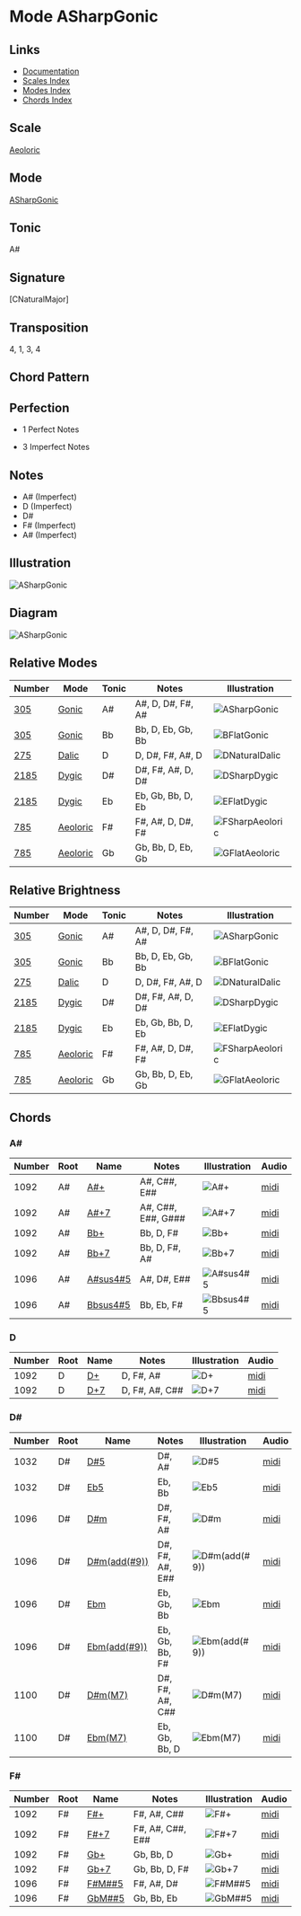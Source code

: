 # Mode ASharpGonic

## Links

- [Documentation](README.md)
- [Scales Index](Scales.md)
- [Modes Index](Modes.md)
- [Chords Index](Chords.md)

## Scale

[Aeoloric](ScaleAeoloric.md)

## Mode

[ASharpGonic](ModeASharpGonic.md)

## Tonic

A#

## Signature

[CNaturalMajor]

## Transposition

4, 1, 3, 4

## Chord Pattern



## Perfection

 - 1 Perfect Notes

 - 3 Imperfect Notes

## Notes

- A# (Imperfect)
- D (Imperfect)
- D#
- F# (Imperfect)
- A# (Imperfect)

## Illustration

![ASharpGonic](ModeASharpGonic.png)

## Diagram

![ASharpGonic](CircleOfFifthModeASharpGonic.png)

## Relative Modes

| Number | Mode | Tonic | Notes | Illustration |
|--------|------|-------|-------|--------------|
| [305](https://ianring.com/musictheory/scales/305) | [Gonic](ModeGonic.md) | A# | A#, D, D#, F#, A# | ![ASharpGonic](ModeASharpGonic.png) |
| [305](https://ianring.com/musictheory/scales/305) | [Gonic](ModeGonic.md) | Bb | Bb, D, Eb, Gb, Bb | ![BFlatGonic](ModeBFlatGonic.png) |
| [275](https://ianring.com/musictheory/scales/275) | [Dalic](ModeDalic.md) | D | D, D#, F#, A#, D | ![DNaturalDalic](ModeDNaturalDalic.png) |
| [2185](https://ianring.com/musictheory/scales/2185) | [Dygic](ModeDygic.md) | D# | D#, F#, A#, D, D# | ![DSharpDygic](ModeDSharpDygic.png) |
| [2185](https://ianring.com/musictheory/scales/2185) | [Dygic](ModeDygic.md) | Eb | Eb, Gb, Bb, D, Eb | ![EFlatDygic](ModeEFlatDygic.png) |
| [785](https://ianring.com/musictheory/scales/785) | [Aeoloric](ModeAeoloric.md) | F# | F#, A#, D, D#, F# | ![FSharpAeoloric](ModeFSharpAeoloric.png) |
| [785](https://ianring.com/musictheory/scales/785) | [Aeoloric](ModeAeoloric.md) | Gb | Gb, Bb, D, Eb, Gb | ![GFlatAeoloric](ModeGFlatAeoloric.png) |
## Relative Brightness

| Number | Mode | Tonic | Notes | Illustration |
|--------|------|-------|-------|--------------|
| [305](https://ianring.com/musictheory/scales/305) | [Gonic](ModeGonic.md) | A# | A#, D, D#, F#, A# | ![ASharpGonic](CircleOfFifthModeASharpGonic.png) |
| [305](https://ianring.com/musictheory/scales/305) | [Gonic](ModeGonic.md) | Bb | Bb, D, Eb, Gb, Bb | ![BFlatGonic](CircleOfFifthModeBFlatGonic.png) |
| [275](https://ianring.com/musictheory/scales/275) | [Dalic](ModeDalic.md) | D | D, D#, F#, A#, D | ![DNaturalDalic](CircleOfFifthModeDNaturalDalic.png) |
| [2185](https://ianring.com/musictheory/scales/2185) | [Dygic](ModeDygic.md) | D# | D#, F#, A#, D, D# | ![DSharpDygic](CircleOfFifthModeDSharpDygic.png) |
| [2185](https://ianring.com/musictheory/scales/2185) | [Dygic](ModeDygic.md) | Eb | Eb, Gb, Bb, D, Eb | ![EFlatDygic](CircleOfFifthModeEFlatDygic.png) |
| [785](https://ianring.com/musictheory/scales/785) | [Aeoloric](ModeAeoloric.md) | F# | F#, A#, D, D#, F# | ![FSharpAeoloric](CircleOfFifthModeFSharpAeoloric.png) |
| [785](https://ianring.com/musictheory/scales/785) | [Aeoloric](ModeAeoloric.md) | Gb | Gb, Bb, D, Eb, Gb | ![GFlatAeoloric](CircleOfFifthModeGFlatAeoloric.png) |

## Chords

### A#

| Number | Root | Name | Notes | Illustration | Audio |
|--------|------|------|-------|--------------|-------|
| 1092 | A# | [A#+](ChordASharpAugmented.md) | A#, C##, E## | ![A#+](ChordASharpAugmentedRootPosition.png) | [midi](ChordASharpAugmentedRootPosition.mid) |
| 1092 | A# | [A#+7](ChordASharpAugmentedAugmentedSeventh.md) | A#, C##, E##, G### | ![A#+7](ChordASharpAugmentedAugmentedSeventhRootPosition.png) | [midi](ChordASharpAugmentedAugmentedSeventhRootPosition.mid) |
| 1092 | A# | [Bb+](ChordBFlatAugmented.md) | Bb, D, F# | ![Bb+](ChordBFlatAugmentedRootPosition.png) | [midi](ChordBFlatAugmentedRootPosition.mid) |
| 1092 | A# | [Bb+7](ChordBFlatAugmentedAugmentedSeventh.md) | Bb, D, F#, A# | ![Bb+7](ChordBFlatAugmentedAugmentedSeventhRootPosition.png) | [midi](ChordBFlatAugmentedAugmentedSeventhRootPosition.mid) |
| 1096 | A# | [A#sus4#5](ChordASharpSuspendedFourthSharpFifth.md) | A#, D#, E## | ![A#sus4#5](ChordASharpSuspendedFourthSharpFifthRootPosition.png) | [midi](ChordASharpSuspendedFourthSharpFifthRootPosition.mid) |
| 1096 | A# | [Bbsus4#5](ChordBFlatSuspendedFourthSharpFifth.md) | Bb, Eb, F# | ![Bbsus4#5](ChordBFlatSuspendedFourthSharpFifthRootPosition.png) | [midi](ChordBFlatSuspendedFourthSharpFifthRootPosition.mid) |

### D

| Number | Root | Name | Notes | Illustration | Audio |
|--------|------|------|-------|--------------|-------|
| 1092 | D | [D+](ChordDNaturalAugmented.md) | D, F#, A# | ![D+](ChordDNaturalAugmentedRootPosition.png) | [midi](ChordDNaturalAugmentedRootPosition.mid) |
| 1092 | D | [D+7](ChordDNaturalAugmentedAugmentedSeventh.md) | D, F#, A#, C## | ![D+7](ChordDNaturalAugmentedAugmentedSeventhRootPosition.png) | [midi](ChordDNaturalAugmentedAugmentedSeventhRootPosition.mid) |

### D#

| Number | Root | Name | Notes | Illustration | Audio |
|--------|------|------|-------|--------------|-------|
| 1032 | D# | [D#5](ChordDSharpPowerChord.md) | D#, A# | ![D#5](ChordDSharpPowerChordRootPosition.png) | [midi](ChordDSharpPowerChordRootPosition.mid) |
| 1032 | D# | [Eb5](ChordEFlatPowerChord.md) | Eb, Bb | ![Eb5](ChordEFlatPowerChordRootPosition.png) | [midi](ChordEFlatPowerChordRootPosition.mid) |
| 1096 | D# | [D#m](ChordDSharpMinor.md) | D#, F#, A# | ![D#m](ChordDSharpMinorRootPosition.png) | [midi](ChordDSharpMinorRootPosition.mid) |
| 1096 | D# | [D#m(add(#9))](ChordDSharpMinorAddSharpNinth.md) | D#, F#, A#, E## | ![D#m(add(#9))](ChordDSharpMinorAddSharpNinthRootPosition.png) | [midi](ChordDSharpMinorAddSharpNinthRootPosition.mid) |
| 1096 | D# | [Ebm](ChordEFlatMinor.md) | Eb, Gb, Bb | ![Ebm](ChordEFlatMinorRootPosition.png) | [midi](ChordEFlatMinorRootPosition.mid) |
| 1096 | D# | [Ebm(add(#9))](ChordEFlatMinorAddSharpNinth.md) | Eb, Gb, Bb, F# | ![Ebm(add(#9))](ChordEFlatMinorAddSharpNinthRootPosition.png) | [midi](ChordEFlatMinorAddSharpNinthRootPosition.mid) |
| 1100 | D# | [D#m(M7)](ChordDSharpMinorMajorSeventh.md) | D#, F#, A#, C## | ![D#m(M7)](ChordDSharpMinorMajorSeventhRootPosition.png) | [midi](ChordDSharpMinorMajorSeventhRootPosition.mid) |
| 1100 | D# | [Ebm(M7)](ChordEFlatMinorMajorSeventh.md) | Eb, Gb, Bb, D | ![Ebm(M7)](ChordEFlatMinorMajorSeventhRootPosition.png) | [midi](ChordEFlatMinorMajorSeventhRootPosition.mid) |

### F#

| Number | Root | Name | Notes | Illustration | Audio |
|--------|------|------|-------|--------------|-------|
| 1092 | F# | [F#+](ChordFSharpAugmented.md) | F#, A#, C## | ![F#+](ChordFSharpAugmentedRootPosition.png) | [midi](ChordFSharpAugmentedRootPosition.mid) |
| 1092 | F# | [F#+7](ChordFSharpAugmentedAugmentedSeventh.md) | F#, A#, C##, E## | ![F#+7](ChordFSharpAugmentedAugmentedSeventhRootPosition.png) | [midi](ChordFSharpAugmentedAugmentedSeventhRootPosition.mid) |
| 1092 | F# | [Gb+](ChordGFlatAugmented.md) | Gb, Bb, D | ![Gb+](ChordGFlatAugmentedRootPosition.png) | [midi](ChordGFlatAugmentedRootPosition.mid) |
| 1092 | F# | [Gb+7](ChordGFlatAugmentedAugmentedSeventh.md) | Gb, Bb, D, F# | ![Gb+7](ChordGFlatAugmentedAugmentedSeventhRootPosition.png) | [midi](ChordGFlatAugmentedAugmentedSeventhRootPosition.mid) |
| 1096 | F# | [F#M##5](ChordFSharpMajorDoubleSharpFifth.md) | F#, A#, D# | ![F#M##5](ChordFSharpMajorDoubleSharpFifthRootPosition.png) | [midi](ChordFSharpMajorDoubleSharpFifthRootPosition.mid) |
| 1096 | F# | [GbM##5](ChordGFlatMajorDoubleSharpFifth.md) | Gb, Bb, Eb | ![GbM##5](ChordGFlatMajorDoubleSharpFifthRootPosition.png) | [midi](ChordGFlatMajorDoubleSharpFifthRootPosition.mid) |

